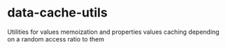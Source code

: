 # data-cache-utils
Utilities for values memoization and properties values caching depending on a random access ratio to them
